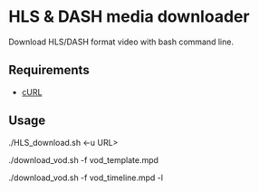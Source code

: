 # HLS & DASH media downloader 
Download HLS/DASH format video with bash command line.

## Requirements
* [cURL](https://curl.se/)

## Usage
./HLS_download.sh <-u URL>

./download_vod.sh -f vod_template.mpd

./download_vod.sh -f vod_timeline.mpd -l
